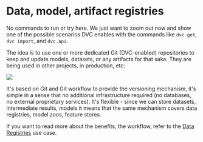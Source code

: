 # Data, model, artifact registries

No commands to run or try here. We just want to zoom out now and show one of the
possible scenarios DVC enables with the commands like `dvc get`, `dvc import`,
and `dvc.api`.

The idea is to use one or more dedicated Git (DVC-enabled) repositories to keep
and update models, datasets, or any artifacts for that sake. They are being
used in other projects, in production, etc:

<img src="/dvc/courses/get-started/accessing/data-registry.png">

It's based on Git and Git workflow to provide the versioning mechanism, it's
simple in a sense that no additional infrastructure required (no databases,
no external proprietary services). It's flexible - since we can store datasets,
intermediate results, models it means that the same mechanism covers data
registries, model zoos, feature stores.

If you want to read more about the benefits, the workflow, refer to the
[Data Registries](https://dvc.org/doc/use-cases/data-registries) use case.
